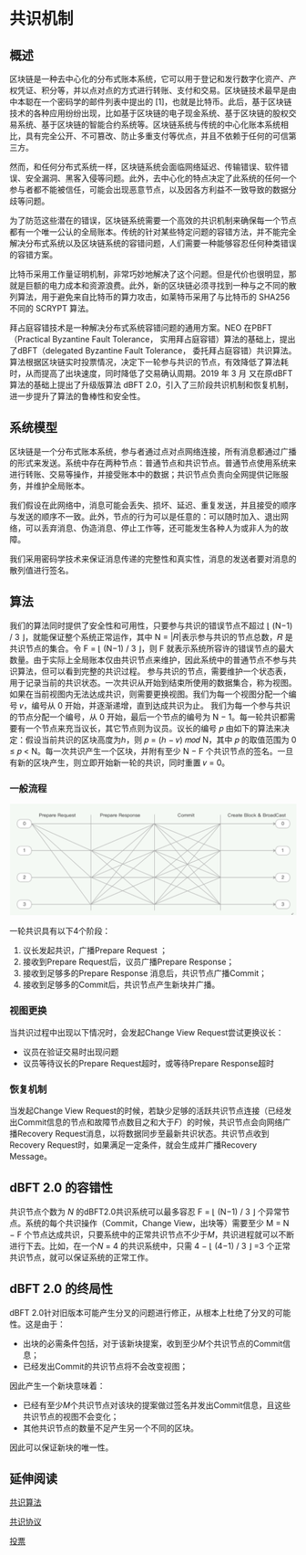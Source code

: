 # 共识机制

## 概述 

区块链是一种去中心化的分布式账本系统，它可以用于登记和发行数字化资产、产权凭证、积分等，并以点对点的方式进行转账、支付和交易。区块链技术最早是由中本聪在一个密码学的邮件列表中提出的 [1]，也就是比特币。此后，基于区块链技术的各种应用纷纷出现，比如基于区块链的电子现金系统、基于区块链的股权交易系统、基于区块链的智能合约系统等。区块链系统与传统的中心化账本系统相比，具有完全公开、不可篡改、防止多重支付等优点，并且不依赖于任何的可信第三方。 

然而，和任何分布式系统一样，区块链系统会面临网络延迟、传输错误、软件错误、安全漏洞、黑客入侵等问题。此外，去中心化的特点决定了此系统的任何一个参与者都不能被信任，可能会出现恶意节点，以及因各方利益不一致导致的数据分歧等问题。 

为了防范这些潜在的错误，区块链系统需要一个高效的共识机制来确保每一个节点都有一个唯一公认的全局账本。传统的针对某些特定问题的容错方法，并不能完全解决分布式系统以及区块链系统的容错问题，人们需要一种能够容忍任何种类错误的容错方案。 

比特币采用工作量证明机制，非常巧妙地解决了这个问题。但是代价也很明显，那就是巨额的电力成本和资源浪费。此外，新的区块链必须寻找到一种与之不同的散列算法，用于避免来自比特币的算力攻击，如莱特币采用了与比特币的 SHA256 不同的 SCRYPT 算法。 

拜占庭容错技术是一种解决分布式系统容错问题的通用方案。NEO 在PBFT（Practical Byzantine Fault Tolerance， 实用拜占庭容错）算法的基础上，提出了dBFT（delegated Byzantine Fault Tolerance， 委托拜占庭容错）共识算法。算法根据区块链实时投票情况，决定下一轮参与共识的节点，有效降低了算法耗时，从而提高了出块速度，同时降低了交易确认周期。2019 年 3 月 又在原dBFT算法的基础上提出了升级版算法 dBFT 2.0，引入了三阶段共识机制和恢复机制，进一步提升了算法的鲁棒性和安全性。

## 系统模型 

区块链是一个分布式账本系统，参与者通过点对点网络连接，所有消息都通过广播的形式来发送。系统中存在两种节点：普通节点和共识节点。普通节点使用系统来进行转账、交易等操作，并接受账本中的数据；共识节点负责向全网提供记账服务，并维护全局账本。 

我们假设在此网络中，消息可能会丢失、损坏、延迟、重复发送，并且接受的顺序与发送的顺序不一致。此外，节点的行为可以是任意的：可以随时加入、退出网络，可以丢弃消息、伪造消息、停止工作等，还可能发生各种人为或非人为的故障。 

我们采用密码学技术来保证消息传递的完整性和真实性，消息的发送者要对消息的散列值进行签名。

## 算法 

我们的算法同时提供了安全性和可用性，只要参与共识的错误节点不超过 ⌊ (N−1) / 3 ⌋，就能保证整个系统正常运作，其中 N = |𝑅|表示参与共识的节点总数，𝑅 是共识节点的集合。令 F = ⌊ (N−1) / 3 ⌋，则 F 就表示系统所容许的错误节点的最大数量。由于实际上全局账本仅由共识节点来维护，因此系统中的普通节点不参与共识算法，但可以看到完整的共识过程。 
参与共识的节点，需要维护一个状态表，用于记录当前的共识状态。一次共识从开始到结束所使用的数据集合，称为视图。如果在当前视图内无法达成共识，则需要更换视图。我们为每一个视图分配一个编号 𝑣，编号从 0 开始，并逐渐递增，直到达成共识为止。 
我们为每一个参与共识的节点分配一个编号，从 0 开始，最后一个节点的编号为 N − 1。每一轮共识都需要有一个节点来充当议长，其它节点则为议员。议长的编号 𝑝 由如下的算法来决定：假设当前共识的区块高度为ℎ，则 𝑝 = (ℎ − 𝑣) 𝑚𝑜𝑑 N，其中 𝑝 的取值范围为 0 ≤ 𝑝 < N。每一次共识产生一个区块，并附有至少 N − F 个共识节点的签名。一旦有新的区块产生，则立即开始新一轮的共识，同时重置 𝑣 = 0。

### 一般流程

![](../../tooldev/images/consensus/1.png)

一轮共识具有以下4个阶段：

1. 议长发起共识，广播Prepare Request ；
2. 接收到Prepare Request后，议员广播Prepare Response；
3. 接收到足够多的Prepare Response 消息后，共识节点广播Commit；
4. 接收到足够多的Commit后，共识节点产生新块并广播。

### 视图更换

当共识过程中出现以下情况时，会发起Change View Request尝试更换议长：

- 议员在验证交易时出现问题
- 议员等待议长的Prepare Request超时，或等待Prepare Response超时

### 恢复机制

当发起Change View Request的时候，若缺少足够的活跃共识节点连接（已经发出Commit信息的节点和故障节点数目之和大于*F*）的时候，共识节点会向网络广播Recovery Request消息，以将数据同步至最新共识状态。共识节点收到Recovery Request时，如果满足一定条件，就会生成并广播Recovery Message。

## dBFT 2.0 的容错性

共识节点个数为 *N* 的dBFT2.0共识系统可以最多容忍 F =  ⌊ (N−1) / 3 ⌋ 个异常节点。系统的每个共识操作（Commit，Change View，出块等）需要至少 M = N − F 个节点达成共识，只要系统中的正常共识节点不少于*M*，共识进程就可以不断进行下去。比如，在一个*N* = 4 的共识系统中，只需  4 − ⌊ (4−1) / 3 ⌋ =3  个正常共识节点，就可以保证系统的正常工作。

## dBFT 2.0 的终局性

dBFT 2.0针对旧版本可能产生分叉的问题进行修正，从根本上杜绝了分叉的可能性。这是由于：

- 出块的必需条件包括，对于该新块提案，收到至少*M*个共识节点的Commit信息；
- 已经发出Commit的共识节点将不会改变视图；

因此产生一个新块意味着：

- 已经有至少*M*个共识节点对该块的提案做过签名并发出Commit信息，且这些共识节点的视图不会变化；
- 其他共识节点的数量不足产生另一个不同的区块。

因此可以保证新块的唯一性。

## 延伸阅读

[共识算法](../../tooldev/consensus/consensus_algorithm.md)

[共识协议](../../tooldev/consensus/consensus_protocol.md)

[投票](../../tooldev/consensus/vote_validator.md)

